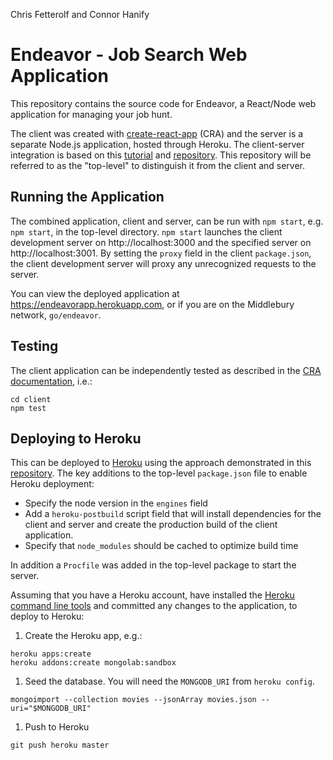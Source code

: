 Chris Fetterolf and Connor Hanify

# Endeavor - Job Search Web Application

This repository contains the source code for Endeavor, a React/Node web application for managing your job hunt.  

The client was created with [create-react-app](https://github.com/facebookincubator/create-react-app) (CRA) and the server is a separate Node.js application, hosted through Heroku. The client-server integration is based on this [tutorial](https://www.fullstackreact.com/articles/using-create-react-app-with-a-server/) and [repository](https://github.com/fullstackreact/food-lookup-demo). This repository will be referred to as the "top-level" to distinguish it from the client and server.

## Running the Application

The combined application, client and server, can be run with `npm start`, e.g. `npm start`, in the top-level directory. `npm start` launches the client development server on http://localhost:3000 and the specified server on http://localhost:3001. By setting the `proxy` field in the client `package.json`, the client development server will proxy any unrecognized requests to the server.

You can view the deployed application at https://endeavorapp.herokuapp.com, or if you are on the Middlebury network, ```go/endeavor```.

## Testing

The client application can be independently tested as described in the [CRA documentation](https://github.com/facebookincubator/create-react-app/blob/master/packages/react-scripts/template/README.md#running-tests), i.e.:

```
cd client
npm test
```

## Deploying to Heroku

This can be deployed to [Heroku](heroku.com) using the approach demonstrated in this [repository](https://github.com/mars/heroku-cra-node). The key additions to the top-level `package.json` file to enable Heroku deployment:

* Specify the node version in the `engines` field
* Add a `heroku-postbuild` script field that will install dependencies for the client and server and create the production build of the client application.
* Specify that `node_modules` should be cached to optimize build time

In addition a `Procfile` was added in the top-level package to start the server.

Assuming that you have a Heroku account, have installed the [Heroku command line tools](https://devcenter.heroku.com/articles/heroku-cli) and committed any changes to the application, to deploy to Heroku:

1. Create the Heroku app, e.g.:

  ```
  heroku apps:create
  heroku addons:create mongolab:sandbox
  ```

1. Seed the database. You will need the `MONGODB_URI` from `heroku config`.

  ```
  mongoimport --collection movies --jsonArray movies.json --uri="$MONGODB_URI"
  ```

1. Push to Heroku

  ```
  git push heroku master
  ```
